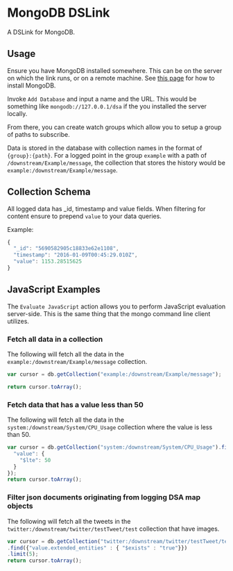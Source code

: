 # MongoDB DSLink

A DSLink for MongoDB.

## Usage

Ensure you have MongoDB installed somewhere. This can be on the server on which the link runs, or on a remote machine. See [this page](https://docs.mongodb.org/manual/installation/) for how to install MongoDB.

Invoke `Add Database` and input a name and the URL. This would be something like `mongodb://127.0.0.1/dsa` if the you installed the server locally.

From there, you can create watch groups which allow you to setup a group of paths to subscribe.

Data is stored in the database with collection names in the format of `{group}:{path}`.
For a logged point in the group `example` with a path of `/downstream/Example/message`, the collection that stores the history would be `example:/downstream/Example/message`.

## Collection Schema

All logged data has _id, timestamp and value fields. When filtering for content ensure to prepend `value` to your data queries.

Example:
```js
{
  "_id": "5690582905c18833e62e1108",
  "timestamp": "2016-01-09T00:45:29.010Z",
  "value": 1153.28515625
}
```

## JavaScript Examples

The `Evaluate JavaScript` action allows you to perform JavaScript evaluation server-side.
This is the same thing that the mongo command line client utilizes.

### Fetch all data in a collection

The following will fetch all the data in the `example:/downstream/Example/message` collection.

```js
var cursor = db.getCollection("example:/downstream/Example/message");

return cursor.toArray();
```

### Fetch data that has a value less than 50

The following will fetch all the data in the `system:/downstream/System/CPU_Usage` collection where the value is less than 50.

```js
var cursor = db.getCollection("system:/downstream/System/CPU_Usage").find({
  "value": {
    "$lte": 50
  }
});
return cursor.toArray();
```
### Filter json documents originating from logging DSA map objects

The following will fetch all the tweets in the `twitter:/downstream/twitter/testTweet/test` collection that have images.

```js
var cursor = db.getCollection("twitter:/downstream/twitter/testTweet/test")
.find({"value.extended_entities" : { "$exists" : "true"}})
.limit(5);
return cursor.toArray();
```

